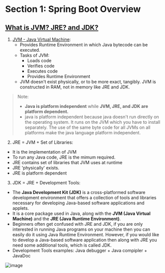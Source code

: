 # Section 1: Spring Boot Overview
## [What is JVM? JRE? and JDK?](https://byjus.com/gate/difference-between-jdk-jre-and-jvm/#:~:text=The%20JDK%20is%20an%20abbreviation,that%20develops%20applications%20in%20Java.)
1. [JVM - Java Virtual Machine](https://github.com/trucdg/java-virtual-machine):
   - Provides Runtime Environment in which Java bytecode can be executed.
   - Tasks of JVM:
     - Loads code
     - Verifies code
     - Executes code
     - Provides Runtime Environment
   - JVM doesn't exist physically, or to be more exact, tangibly. JVM is constructed in RAM, not in memory like JRE and JDK.
>Note: 
> - **Java is platform independent** while **JVM, JRE, and JDK are platform dependent.**
> - java is platform independent because java doesn't run directly on the operating system. It runs on the JVM which you have to install separately. The use of the same byte code for all JVMs on all platforms make the java language platform independent.

2. JRE = JVM + Set of Libraries:
- It is the implementation of JVM
- To run any Java code, JRE is the mimum required.
- JRE contains set of libraries that JVM uses at runtime
- JRE 'physically' exists.
- JRE is platform dependent

3. JDK = JRE + Development Tools:  
- The **Java Development Kit (JDK)** is a cross-platformed software development environment that offers a collection of tools and libraries necessary for developing Java-based software applications and applets.
- It is a core package used in Java, along with the **JVM (Java Virtual Machine)** and the **JRE (Java Runtime Environment)**.
- Beginners  often get confused with JRE and JDK, if you are only interested in running Java programs on your machine then you can easily do it using Java Runtime Environment. However, if you would like to develop a Java-based software application then along with JRE you need some additional tools, which is called JDK.
- Development Tools examples: Java debugger + Java compipler + JavaDoc

![image](https://github.com/trucdg/section1-SpringBoot3-intro/assets/91285203/4f606138-4538-40e1-84c4-c4916dc26480)

